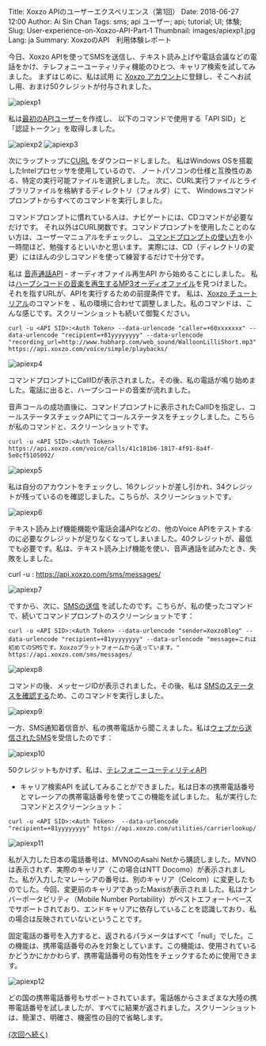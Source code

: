 Title: Xoxzo APIのユーザーエクスペリエンス（第1回）
Date: 2018-06-27 12:00
Author: Ai Sin Chan
Tags: sms; api ユーザー; api; tutorial; UI; 体験;
Slug: User-experience-on-Xoxzo-API-Part-1
Thumbnail: images/apiexp1.jpg
Lang: ja
Summary: XoxzoのAPI　利用体験レポート

今日、Xoxzo APIを使ってSMSを送信し、テキスト読み上げや電話会議などの電話をかけ、テレフォニーユーティリティ機能のひとつ、キャリア検索を試してみました。
まずはじめに、私は試用 に [Xoxzo アカウント](https://www.xoxzo.com/ja/accounts/signup/)に登録し、そこへお試し用、おまけ50クレジットが付与されました。

![apiexp1](/images/XoxzoAPI_01_ja.png)

私は[最初のAPIユーザー](https://blog.xoxzo.com/ja/2017/10/13/create-your-first-apiuser/)を作成し、
以下のコマンドで使用する「API SID」と「認証トークン」を取得しました。

![apiexp2](/images/XoxzoAPI_02_ja.png)
![apiexp3](/images/XoxzoAPI_03_ja.png)

次にラップトップに[CURL](https://curl.haxx.se/dlwiz/?type=*) をダウンロードしました。
私はWindows OSを搭載したIntelプロセッサを使用しているので、
ノートパソコンの仕様と互換性のある、特定の実行可能ファイルを選択しました。
次に、CURL実行ファイルとライブラリファイルを格納するディレクトリ（フォルダ）にて、
Windowsコマンドプロンプトからすべてのコマンドを実行しました。

コマンドプロンプトに慣れている人は、ナビゲートには、CDコマンドが必要なだけです。
それ以外はCURL関数です。コマンドプロンプトを使用したことのない方は、ユーザーマニュアルをチェックし、
[コマンドプロンプトの使い方](https://techacademy.jp/magazine/5318)を小一時間ほど、勉強するといいかと思います。
実際には、CD（ディレクトリの変更）にはほんの少しコマンドを使って練習するだけで十分です。

私は [音声通話API](https://www.xoxzo.com/ja/about/voice-api/) - オーディオファイル再生API から始めることにしました。
私は[ハープシコードの音楽を再生するMP3オーディオファイル](http://www.hubharp.com/web_sound/WalloonLilliShort.mp3)を見つけました。
それを指すURLが、APIを実行するための前提条件です。
私は、[Xoxzo チュートリアル](https://blog.xoxzo.com/ja/2017/11/28/making-a-simple-playback-call/)のコマンドを 、私の環境に合わせて調整しました。私のコマンドは、こんな感じです。スクリーンショットも続いて御覧ください。

```
curl -u <API SID>:<Auth Token> --data-urlencode "caller=+60xxxxxxx" --data-urlencode "recipient=+81yyyyyyyy" --data-urlencode "recording_url=http://www.hubharp.com/web_sound/WalloonLilliShort.mp3" https://api.xoxzo.com/voice/simple/playbacks/
```

![apiexp4](/images/XoxzoAPI_04_ja.png) 

コマンドプロンプトにCallIDが表示されました。その後、私の電話が鳴り始めました。電話に出ると、ハープシコードの音楽が流れました。

音声コールの成功直後に、コマンドプロンプトに表示されたCallIDを指定し、コールステータスチェックAPIにてコールステータスをチェックしました。こちらが私のコマンドと、スクリーンショットです。

```
curl -u <API SID>:<Auth Token> https://api.xoxzo.com/voice/calls/41c181b6-1817-4f91-8a4f-5e0cf5105092/
```

![apiexp5](/images/apiexp5.jpg)

私は自分のアカウントをチェックし、16クレジットが差し引かれ、34クレジットが残っているのを確認しました。こちらが、スクリーンショットです。

![apiexp6](/images/apiexp6.jpg)

テキスト読み上げ機能機能や電話会議APIなどの、他のVoice APIをテストするのに必要なクレジットが足りなくなってしまいました。40クレジットが、最低でも必要です。私は、テキスト読み上げ機能を使い、音声通話を試みたとき、失敗をしました。

curl -u <API SID>:<Auth Token> https://api.xoxzo.com/sms/messages/

![apiexp7](/images/apiexp7.jpg)

ですから、次に、[SMSの送信](https://blog.xoxzo.com/ja/2017/10/31/sending-your-first-sms/) を試したのです。こちらが、私の使ったコマンドで、続いてコマンドプロンプトのスクリーンショットです：

```
curl -u <API SID>:<Auth Token> --data-urlencode "sender=XoxzoBlog" --data-urlencode "recipient=+81yyyyyyyy" --data-urlencode "message=これは初めてのSMSです。Xoxzoプラットフォームから送っています。" https://api.xoxzo.com/sms/messages/
```

![apiexp8](/images/apiexp8.jpg)

コマンドの後、メッセージIDが表示されました。その後、私は
[SMSのステータスを確認する](https://blog.xoxzo.com/ja/2017/11/15/checking-your-sms-status/)ため、このコマンドを実行しました。

![apiexp9](/images/apiexp9.jpg)

一方、SMS通知着信音が、私の携帯電話から聞こえました。私は[ウェブから送信されたSMS](https://www.xoxzo.com/ja/about/sms-api/)を受信したのです：

![apiexp10](/images/apiexp10.jpg)

50クレジットもかけず、私は、[テレフォニーユーティリティAPI](https://www.xoxzo.com/ja/about/utilities-api/)
- キャリア検索API を試してみることができました。私は日本の携帯電話番号とマレーシアの携帯電話番号を使ってこの機能を試しました。
私が実行したコマンドとスクリーンショット：

```
curl -u <API SID>:<Auth Token>  --data-urlencode "recipient=+81yyyyyyyy" https://api.xoxzo.com/utilities/carrierlookup/
```

![apiexp11](/images/apiexp11.jpg)
 
私が入力した日本の電話番号は、MVNOのAsahi Netから購読しました。MVNOは表示されず、実際のキャリア（この場合はNTT Docomo）が表示されました。私が入力したマレーシアの番号は、別のキャリア（Celcom）に変更したものでした。今回、変更前のキャリアであったMaxisが表示されました。私はナンバーポータビリティ（Mobile Number Portability）がベストエフォートベースでサポートされており、エンドキャリアに依存していることを認識しており、私の場合は反映されていないということです。

固定電話の番号を入力すると、返されるパラメータはすべて「null」でした。この機能は、携帯電話番号のみを対象としています。この機能は、使用されているかどうかにかかわらず、携帯電話番号の有効性をチェックするために使用できます。


![apiexp12](/images/apiexp12.jpg)
 
どの国の携帯電話番号もサポートされています。電話帳からさまざまな大陸の携帯電話番号を試しましたが、すべてに結果が返されました。スクリーンショットは、簡潔さ、明確さ、機密性の目的で省略します。

[(次回へ続く)](https://blog.xoxzo.com/ja/2018/08/10/user-experience-on-xoxzo-api-part-2/)

